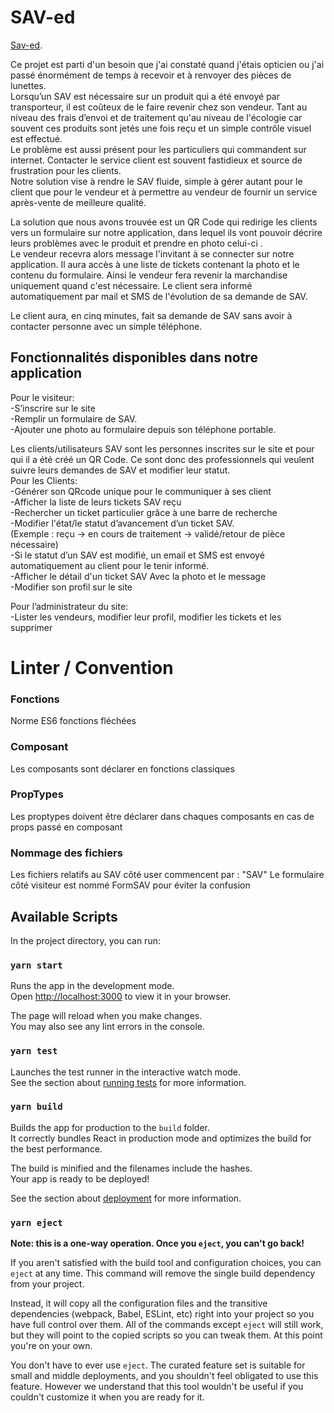 # SAV-ed

[Sav-ed](https://sav-ed.me).

Ce projet est parti d'un besoin que j'ai constaté quand j'étais opticien ou j'ai passé énormément de temps à recevoir et à renvoyer des pièces de lunettes.  
Lorsqu’un SAV est nécessaire sur un produit qui a été envoyé par transporteur, il est coûteux de le faire revenir chez son vendeur. Tant au niveau des frais d’envoi et de traitement qu'au niveau de l'écologie car souvent ces produits sont jetés une fois reçu et un simple contrôle visuel est effectué.  
Le problème est aussi présent pour les particuliers qui commandent sur internet. Contacter le service client est souvent fastidieux et source de frustration pour les clients.  
Notre solution vise à rendre le SAV fluide, simple à gérer autant pour le client que pour le vendeur et à permettre au vendeur de fournir un service après-vente de meilleure qualité.  

La solution que nous avons trouvée est un QR Code qui redirige les clients vers un formulaire sur notre application, dans lequel ils vont pouvoir décrire leurs problèmes avec le produit et prendre en photo celui-ci .  
Le vendeur recevra alors message l'invitant à se connecter sur notre application. Il aura accès à une liste de tickets contenant la photo et le contenu du formulaire.   Ainsi le vendeur fera revenir la marchandise uniquement quand c'est nécessaire. Le client sera informé automatiquement par mail et SMS de l'évolution de sa demande de SAV.  

Le client aura, en cinq minutes, fait sa demande de SAV sans avoir à contacter personne avec un simple téléphone.  

## Fonctionnalités disponibles dans notre application 


Pour le visiteur:  
-S’inscrire sur le site  
-Remplir un formulaire de SAV.  
-Ajouter une photo au formulaire depuis son téléphone portable.   

Les clients/utilisateurs SAV sont les personnes inscrites sur le site et pour qui il a été créé un QR Code. Ce sont donc des professionnels qui veulent suivre leurs demandes de SAV et modifier leur statut.  
Pour les Clients:   
-Générer son QRcode unique pour le communiquer à ses client  
-Afficher la liste de leurs tickets SAV reçu  
-Rechercher un ticket particulier grâce à une barre de recherche  
-Modifier l'état/le statut d’avancement d’un ticket SAV. 	  
(Exemple : reçu -> en cours de traitement -> validé/retour de pièce nécessaire)  
-Si le statut d’un SAV est modifié, un email et SMS est envoyé automatiquement au client pour le tenir informé.  
-Afficher le détail d'un ticket SAV Avec la photo et le message   
-Modifier son profil sur le site  


Pour l’administrateur du site:  
-Lister les vendeurs, modifier leur profil, modifier les tickets et les supprimer   

# Linter / Convention

### Fonctions

Norme ES6 fonctions fléchées

### Composant

Les composants sont déclarer en fonctions classiques

### PropTypes

Les proptypes doivent être déclarer dans chaques composants en cas de props passé en composant

### Nommage des fichiers

Les fichiers relatifs au SAV côté user commencent par : "SAV"
Le formulaire côté visiteur est nommé FormSAV pour éviter la confusion

## Available Scripts

In the project directory, you can run:

### `yarn start`

Runs the app in the development mode.\
Open [http://localhost:3000](http://localhost:3000) to view it in your browser.

The page will reload when you make changes.\
You may also see any lint errors in the console.

### `yarn test`

Launches the test runner in the interactive watch mode.\
See the section about [running tests](https://facebook.github.io/create-react-app/docs/running-tests) for more information.

### `yarn build`

Builds the app for production to the `build` folder.\
It correctly bundles React in production mode and optimizes the build for the best performance.

The build is minified and the filenames include the hashes.\
Your app is ready to be deployed!

See the section about [deployment](https://facebook.github.io/create-react-app/docs/deployment) for more information.

### `yarn eject`

**Note: this is a one-way operation. Once you `eject`, you can't go back!**

If you aren't satisfied with the build tool and configuration choices, you can `eject` at any time. This command will remove the single build dependency from your project.

Instead, it will copy all the configuration files and the transitive dependencies (webpack, Babel, ESLint, etc) right into your project so you have full control over them. All of the commands except `eject` will still work, but they will point to the copied scripts so you can tweak them. At this point you're on your own.

You don't have to ever use `eject`. The curated feature set is suitable for small and middle deployments, and you shouldn't feel obligated to use this feature. However we understand that this tool wouldn't be useful if you couldn't customize it when you are ready for it.

